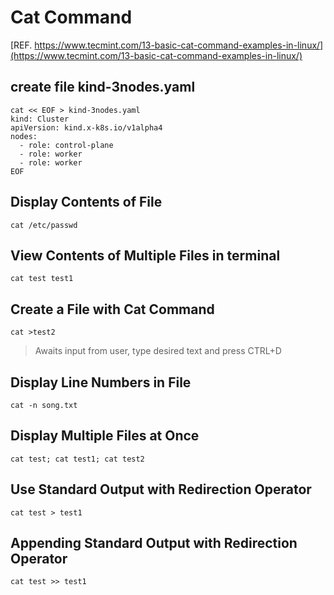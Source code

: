 # Cat Command
[REF. https://www.tecmint.com/13-basic-cat-command-examples-in-linux/](https://www.tecmint.com/13-basic-cat-command-examples-in-linux/)

## create file kind-3nodes.yaml
```
cat << EOF > kind-3nodes.yaml
kind: Cluster
apiVersion: kind.x-k8s.io/v1alpha4
nodes:
  - role: control-plane
  - role: worker
  - role: worker
EOF
```

## Display Contents of File
```
cat /etc/passwd
```

## View Contents of Multiple Files in terminal
```
cat test test1
```

## Create a File with Cat Command
```
cat >test2
```
> Awaits input from user, type desired text and press CTRL+D

## Display Line Numbers in File
```
cat -n song.txt
```

## Display Multiple Files at Once
```
cat test; cat test1; cat test2
```

## Use Standard Output with Redirection Operator
```
cat test > test1
```

## Appending Standard Output with Redirection Operator
```
cat test >> test1
```